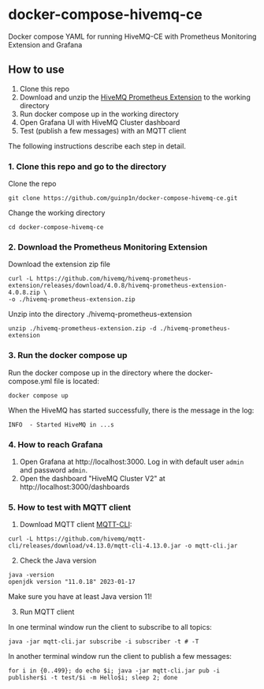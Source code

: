 # docker-compose-hivemq-ce
Docker compose YAML for running HiveMQ-CE with Prometheus Monitoring Extension and Grafana


## How to use

1. Clone this repo
2. Download and unzip the [HiveMQ Prometheus Extension](https://www.hivemq.com/extension/prometheus-extension/) to the working directory
3. Run docker compose up in the working directory
4. Open Grafana UI with HiveMQ Cluster dashboard
5. Test (publish a few messages) with an MQTT client

The following instructions describe each step in detail.

### 1. Clone this repo and go to the directory
Clone the repo
```
git clone https://github.com/guinp1n/docker-compose-hivemq-ce.git
```
Change the working directory
```
cd docker-compose-hivemq-ce
```

### 2. Download the Prometheus Monitoring Extension
Download the extension zip file
```
curl -L https://github.com/hivemq/hivemq-prometheus-extension/releases/download/4.0.8/hivemq-prometheus-extension-4.0.8.zip \
-o ./hivemq-prometheus-extension.zip
```
Unzip into the directory ./hivemq-prometheus-extension
```
unzip ./hivemq-prometheus-extension.zip -d ./hivemq-prometheus-extension
```

### 3. Run the docker compose up
Run the docker compose up in the directory where the docker-compose.yml file is located:
```
docker compose up
```
When the HiveMQ has started successfully, there is the message in the log:
```
INFO  - Started HiveMQ in ...s
```

### 4. How to reach Grafana
1. Open Grafana at http://localhost:3000. Log in with default user `admin` and password `admin`.
2. Open the dashboard "HiveMQ Cluster V2" at http://localhost:3000/dashboards

### 5. How to test with MQTT client
1. Download MQTT client [MQTT-CLI](https://hivemq.github.io/mqtt-cli/):
```
curl -L https://github.com/hivemq/mqtt-cli/releases/download/v4.13.0/mqtt-cli-4.13.0.jar -o mqtt-cli.jar
```
2. Check the Java version
```
java -version
openjdk version "11.0.18" 2023-01-17
```
Make sure you have at least Java version 11!

3. Run MQTT client

In one terminal window run the client to subscribe to all topics:
```
java -jar mqtt-cli.jar subscribe -i subscriber -t # -T
```

In another terminal window run the client to publish a few messages:
```
for i in {0..499}; do echo $i; java -jar mqtt-cli.jar pub -i publisher$i -t test/$i -m Hello$i; sleep 2; done
```

